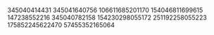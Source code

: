 345040414431
345041640756
106611685201170
154046811699615
147238552216
345040782158
154230298055172
251192258055223
175852245622470
57455352165064

